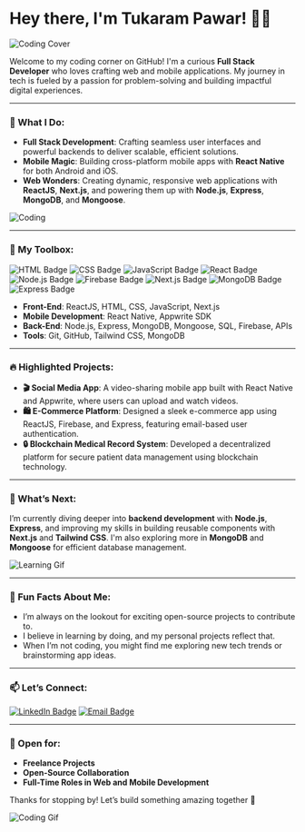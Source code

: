 # Hey there, I'm Tukaram Pawar! 👨‍💻

![Coding Cover](https://media.giphy.com/media/JIX9t2j0ZTN9S/giphy.gif)

Welcome to my coding corner on GitHub! I'm a curious **Full Stack Developer** who loves crafting web and mobile applications. My journey in tech is fueled by a passion for problem-solving and building impactful digital experiences.

---

### 🚀 What I Do:

- **Full Stack Development**: Crafting seamless user interfaces and powerful backends to deliver scalable, efficient solutions.
- **Mobile Magic**: Building cross-platform mobile apps with **React Native** for both Android and iOS.
- **Web Wonders**: Creating dynamic, responsive web applications with **ReactJS**, **Next.js**, and powering them up with **Node.js**, **Express**, **MongoDB**, and **Mongoose**.

![Coding](https://media.giphy.com/media/Ll22OhMLAlVDb8UQWe/giphy.gif)

---

### 🔧 My Toolbox:
![HTML Badge](https://img.shields.io/badge/HTML5-E34F26?style=for-the-badge&logo=html5&logoColor=white)
![CSS Badge](https://img.shields.io/badge/CSS3-1572B6?style=for-the-badge&logo=css3&logoColor=white)
![JavaScript Badge](https://img.shields.io/badge/JavaScript-F7DF1E?style=for-the-badge&logo=javascript&logoColor=black)
![React Badge](https://img.shields.io/badge/React-20232A?style=for-the-badge&logo=react&logoColor=61DAFB)
![Node.js Badge](https://img.shields.io/badge/Node.js-43853D?style=for-the-badge&logo=node-dot-js&logoColor=white)
![Firebase Badge](https://img.shields.io/badge/Firebase-ffca28?style=for-the-badge&logo=firebase&logoColor=black)
![Next.js Badge](https://img.shields.io/badge/Next.js-000000?style=for-the-badge&logo=next-dot-js&logoColor=white)
![MongoDB Badge](https://img.shields.io/badge/MongoDB-47A248?style=for-the-badge&logo=mongodb&logoColor=white)
![Express Badge](https://img.shields.io/badge/Express.js-404D59?style=for-the-badge)

- **Front-End**: ReactJS, HTML, CSS, JavaScript, Next.js
- **Mobile Development**: React Native, Appwrite SDK
- **Back-End**: Node.js, Express, MongoDB, Mongoose, SQL, Firebase, APIs
- **Tools**: Git, GitHub, Tailwind CSS, MongoDB

---

### 🔥 Highlighted Projects:
- **🎬 Social Media App**: A video-sharing mobile app built with React Native and Appwrite, where users can upload and watch videos.
- **🛍️ E-Commerce Platform**: Designed a sleek e-commerce app using ReactJS, Firebase, and Express, featuring email-based user authentication.
- **🔒 Blockchain Medical Record System**: Developed a decentralized platform for secure patient data management using blockchain technology.

---

### 🌱 What’s Next:
I’m currently diving deeper into **backend development** with **Node.js**, **Express**, and improving my skills in building reusable components with **Next.js** and **Tailwind CSS**. I'm also exploring more in **MongoDB** and **Mongoose** for efficient database management.

![Learning Gif](https://media.giphy.com/media/3o7aD2saalBwwftBIY/giphy.gif)

---

### 🎯 Fun Facts About Me:
- I’m always on the lookout for exciting open-source projects to contribute to.
- I believe in learning by doing, and my personal projects reflect that.
- When I’m not coding, you might find me exploring new tech trends or brainstorming app ideas.

---

### 📫 Let’s Connect:
[![LinkedIn Badge](https://img.shields.io/badge/LinkedIn-0077B5?style=for-the-badge&logo=linkedin&logoColor=white)](www.linkedin.com/in/tukaram-pawar)
[![Email Badge](https://img.shields.io/badge/Email-D14836?style=for-the-badge&logo=gmail&logoColor=white)](mailto:kpawar0187@gmail.com)

---

### 🤝 Open for:
- **Freelance Projects**
- **Open-Source Collaboration**
- **Full-Time Roles in Web and Mobile Development**

Thanks for stopping by! Let’s build something amazing together 🚀

![Coding Gif](https://media.giphy.com/media/fnBTqgpnn1CBn2ngNT/giphy.gif)
